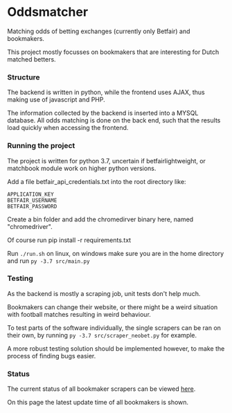 # Oddsmatcher

Matching odds of betting exchanges (currently only Betfair) and bookmakers. 

This project mostly focusses on bookmakers that are interesting for Dutch matched betters. 

### Structure

The backend is written in python, while the frontend uses AJAX, thus making use of javascript and PHP. 

The information collected by the backend is inserted into a MYSQL database. All odds matching is done on the back end, such that the results load quickly when accessing the frontend.

### Running the project

The project is written for python 3.7, uncertain if betfairlightweight, or matchbook module work on higher python versions.

Add a file betfair_api_credentials.txt into the root directory like:

```
APPLICATION_KEY
BETFAIR_USERNAME
BETFAIR_PASSWORD
```

Create a bin folder and add the chromedirver binary here, named "chromedriver".

Of course run pip install -r requirements.txt

Run `./run.sh` on linux, on windows make sure you are in the home directory and run `py -3.7 src/main.py`

### Testing
As the backend is mostly a scraping job, unit tests don't help much. 

Bookmakers can change their website, or there might be a weird situation with football matches resulting in weird behaviour. 

To test parts of the software individually, the single scrapers can be ran on their own, by running `py -3.7 src/scraper_neobet.py` for example. 

A more robust testing solution should be implemented however, to make the process of finding bugs easier. 

### Status
The current status of all bookmaker scrapers can be viewed [here](https://rickproductions.nl/AJAX/status.php). 

On this page the latest update time of all bookmakers is shown.

